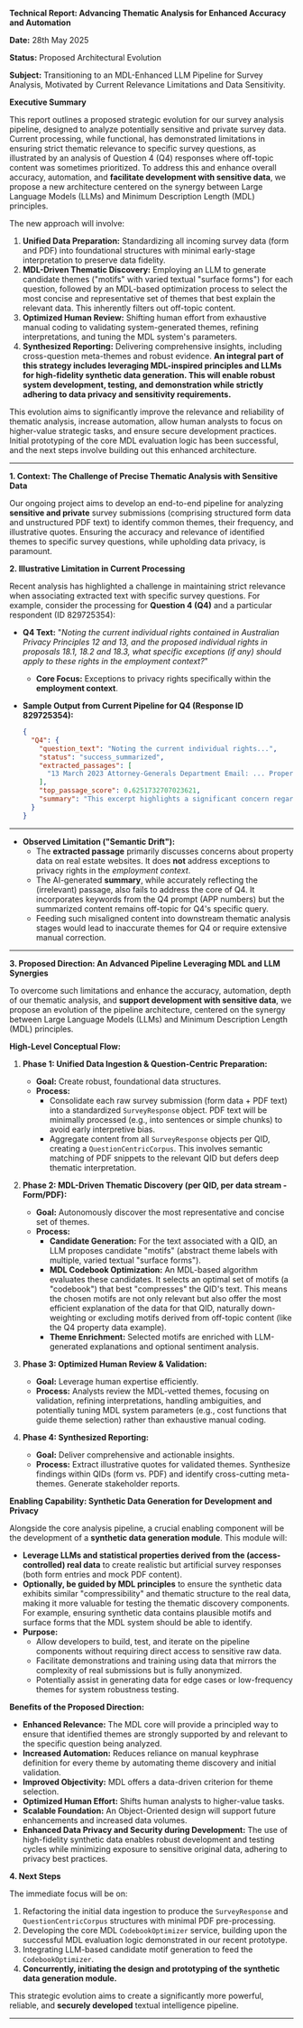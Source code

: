 
**Technical Report: Advancing Thematic Analysis for Enhanced Accuracy and Automation**

**Date:** 28th May 2025

**Status:** Proposed Architectural Evolution

**Subject:** Transitioning to an MDL-Enhanced LLM Pipeline for Survey Analysis, Motivated by Current Relevance Limitations and Data Sensitivity.

**Executive Summary**

This report outlines a proposed strategic evolution for our survey analysis pipeline, designed to analyze potentially sensitive and private survey data. Current processing, while functional, has demonstrated limitations in ensuring strict thematic relevance to specific survey questions, as illustrated by an analysis of Question 4 (Q4) responses where off-topic content was sometimes prioritized. To address this and enhance overall accuracy, automation, and **facilitate development with sensitive data**, we propose a new architecture centered on the synergy between Large Language Models (LLMs) and Minimum Description Length (MDL) principles.

The new approach will involve:
1.  **Unified Data Preparation:** Standardizing all incoming survey data (form and PDF) into foundational structures with minimal early-stage interpretation to preserve data fidelity.
2.  **MDL-Driven Thematic Discovery:** Employing an LLM to generate candidate themes ("motifs" with varied textual "surface forms") for each question, followed by an MDL-based optimization process to select the most concise and representative set of themes that best explain the relevant data. This inherently filters out off-topic content.
3.  **Optimized Human Review:** Shifting human effort from exhaustive manual coding to validating system-generated themes, refining interpretations, and tuning the MDL system's parameters.
4.  **Synthesized Reporting:** Delivering comprehensive insights, including cross-question meta-themes and robust evidence.
**An integral part of this strategy includes leveraging MDL-inspired principles and LLMs for high-fidelity synthetic data generation. This will enable robust system development, testing, and demonstration while strictly adhering to data privacy and sensitivity requirements.**

This evolution aims to significantly improve the relevance and reliability of thematic analysis, increase automation, allow human analysts to focus on higher-value strategic tasks, and ensure secure development practices. Initial prototyping of the core MDL evaluation logic has been successful, and the next steps involve building out this enhanced architecture.

---

**1. Context: The Challenge of Precise Thematic Analysis with Sensitive Data**

Our ongoing project aims to develop an end-to-end pipeline for analyzing **sensitive and private** survey submissions (comprising structured form data and unstructured PDF text) to identify common themes, their frequency, and illustrative quotes. Ensuring the accuracy and relevance of identified themes to specific survey questions, while upholding data privacy, is paramount.

**2. Illustrative Limitation in Current Processing**

Recent analysis has highlighted a challenge in maintaining strict relevance when associating extracted text with specific survey questions. For example, consider the processing for **Question 4 (Q4)** and a particular respondent (ID 829725354):

*   **Q4 Text:** "*Noting the current individual rights contained in Australian Privacy Principles 12 and 13, and the proposed individual rights in proposals 18.1, 18.2 and 18.3, what specific exceptions (if any) should apply to these rights in the employment context?*"
    *   **Core Focus:** Exceptions to privacy rights specifically within the **employment context**.

*   **Sample Output from Current Pipeline for Q4 (Response ID 829725354):**
    ```json
    {
      "Q4": {
        "question_text": "Noting the current individual rights...",
        "status": "success_summarized",
        "extracted_passages": [
          "13 March 2023 Attorney-Generals Department Email: ... Property data is available for everyone and websites such as Realestate.com.au display past and current pictures of your home..."
        ],
        "top_passage_score": 0.6251732707023621,
        "summary": "This excerpt highlights a significant concern regarding privacy rights in Australia, specifically concerning the availability of property data. The Attorney-Generals Department points to the Privacy Act 2022, referencing principles 12 and 13... The core issue is that real estate websites like Realestate.com.au are collecting and displaying property images..."
      }
    }
    ```

---
*   **Observed Limitation ("Semantic Drift"):**
    *   The **extracted passage** primarily discusses concerns about property data on real estate websites. It does **not** address exceptions to privacy rights in the *employment context*.
    *   The AI-generated **summary**, while accurately reflecting the (irrelevant) passage, also fails to address the core of Q4. It incorporates keywords from the Q4 prompt (APP numbers) but the summarized content remains off-topic for Q4's specific query.
    *   Feeding such misaligned content into downstream thematic analysis stages would lead to inaccurate themes for Q4 or require extensive manual correction.

---

**3. Proposed Direction: An Advanced Pipeline Leveraging MDL and LLM Synergies**

To overcome such limitations and enhance the accuracy, automation, depth of our thematic analysis, and **support development with sensitive data**, we propose an evolution of the pipeline architecture, centered on the synergy between Large Language Models (LLMs) and Minimum Description Length (MDL) principles.

**High-Level Conceptual Flow:**

1.  **Phase 1: Unified Data Ingestion & Question-Centric Preparation:**
    *   **Goal:** Create robust, foundational data structures.
    *   **Process:**
        *   Consolidate each raw survey submission (form data + PDF text) into a standardized `SurveyResponse` object. PDF text will be minimally processed (e.g., into sentences or simple chunks) to avoid early interpretive bias.
        *   Aggregate content from all `SurveyResponse` objects per QID, creating a `QuestionCentricCorpus`. This involves semantic matching of PDF snippets to the relevant QID but defers deep thematic interpretation.

2.  **Phase 2: MDL-Driven Thematic Discovery (per QID, per data stream - Form/PDF):**
    *   **Goal:** Autonomously discover the most representative and concise set of themes.
    *   **Process:**
        *   **Candidate Generation:** For the text associated with a QID, an LLM proposes candidate "motifs" (abstract theme labels with multiple, varied textual "surface forms").
        *   **MDL Codebook Optimization:** An MDL-based algorithm evaluates these candidates. It selects an optimal set of motifs (a "codebook") that best "compresses" the QID's text. This means the chosen motifs are not only relevant but also offer the most efficient explanation of the data for that QID, naturally down-weighting or excluding motifs derived from off-topic content (like the Q4 property data example).
        *   **Theme Enrichment:** Selected motifs are enriched with LLM-generated explanations and optional sentiment analysis.

3.  **Phase 3: Optimized Human Review & Validation:**
    *   **Goal:** Leverage human expertise efficiently.
    *   **Process:** Analysts review the MDL-vetted themes, focusing on validation, refining interpretations, handling ambiguities, and potentially tuning MDL system parameters (e.g., cost functions that guide theme selection) rather than exhaustive manual coding.

4.  **Phase 4: Synthesized Reporting:**
    *   **Goal:** Deliver comprehensive and actionable insights.
    *   **Process:** Extract illustrative quotes for validated themes. Synthesize findings within QIDs (form vs. PDF) and identify cross-cutting meta-themes. Generate stakeholder reports.

**Enabling Capability: Synthetic Data Generation for Development and Privacy**

Alongside the core analysis pipeline, a crucial enabling component will be the development of a **synthetic data generation module**. This module will:
*   **Leverage LLMs and statistical properties derived from the (access-controlled) real data** to create realistic but artificial survey responses (both form entries and mock PDF content).
*   **Optionally, be guided by MDL principles** to ensure the synthetic data exhibits similar "compressibility" and thematic structure to the real data, making it more valuable for testing the thematic discovery components. For example, ensuring synthetic data contains plausible motifs and surface forms that the MDL system should be able to identify.
*   **Purpose:**
    *   Allow developers to build, test, and iterate on the pipeline components without requiring direct access to sensitive raw data.
    *   Facilitate demonstrations and training using data that mirrors the complexity of real submissions but is fully anonymized.
    *   Potentially assist in generating data for edge cases or low-frequency themes for system robustness testing.

**Benefits of the Proposed Direction:**

*   **Enhanced Relevance:** The MDL core will provide a principled way to ensure that identified themes are strongly supported by and relevant to the specific question being analyzed.
*   **Increased Automation:** Reduces reliance on manual keyphrase definition for every theme by automating theme discovery and initial validation.
*   **Improved Objectivity:** MDL offers a data-driven criterion for theme selection.
*   **Optimized Human Effort:** Shifts human analysts to higher-value tasks.
*   **Scalable Foundation:** An Object-Oriented design will support future enhancements and increased data volumes.
*   **Enhanced Data Privacy and Security during Development:** The use of high-fidelity synthetic data enables robust development and testing cycles while minimizing exposure to sensitive original data, adhering to privacy best practices.

**4. Next Steps**

The immediate focus will be on:
1.  Refactoring the initial data ingestion to produce the `SurveyResponse` and `QuestionCentricCorpus` structures with minimal PDF pre-processing.
2.  Developing the core MDL `CodebookOptimizer` service, building upon the successful MDL evaluation logic demonstrated in our recent prototype.
3.  Integrating LLM-based candidate motif generation to feed the `CodebookOptimizer`.
4.  **Concurrently, initiating the design and prototyping of the synthetic data generation module.**

This strategic evolution aims to create a significantly more powerful, reliable, and **securely developed** textual intelligence pipeline.

---

